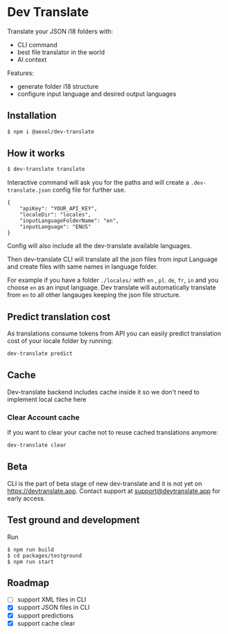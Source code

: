 # Dev Translate

Translate your JSON i18 folders with:
- CLI command
- best file translator in the world
- AI context


Features:

- generate folder i18 structure
- configure input language and desired output languages

## Installation

```sh
$ npm i @aexol/dev-translate
```

## How it works

```sh
$ dev-translate translate
```

Interactive command will ask you for the paths and will create a `.dev-translate.json` config file for further use.

```
{
    "apiKey": "YOUR_API_KEY",
    "localeDir": "locales",
    "inputLanguageFolderName": "en",
    "inputLanguage": "ENUS"
}
```

Config will also include all the dev-translate available languages. 

Then dev-translate CLI will translate all the json files from input Language and create files with same names in language folder.

For example if you have a folder `./locales/` with `en` , `pl`. `de`, `fr`, `in` and you choose `en` as an input language. Dev translate will automatically translate from `en` to all other langauges keeping the json file structure.

## Predict translation cost

As translations consume tokens from API you can easily predict translation cost of your locale folder by running:

```sh
dev-translate predict
```

## Cache

Dev-translate backend includes cache inside it so we don't need to implement local cache here

### Clear Account cache

If you want to clear your cache not to reuse cached translations anymore:

```sh
dev-translate clear
```

## Beta

CLI is the part of beta stage of new dev-translate and it is not yet on https://devtranslate.app. Contact support at support@devtranslate.app for early access.

## Test ground and development

Run 
```
$ npm run build
$ cd packages/testground
$ npm run start
```

## Roadmap

- [ ] support XML files in CLI
- [x] support JSON files in CLI
- [x] support predictions
- [x] support cache clear